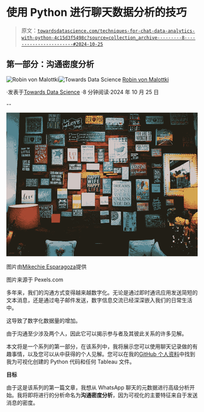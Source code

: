 # 使用 Python 进行聊天数据分析的技巧

> 原文：[`towardsdatascience.com/techniques-for-chat-data-analytics-with-python-4c15d3f5498c?source=collection_archive---------8-----------------------#2024-10-25`](https://towardsdatascience.com/techniques-for-chat-data-analytics-with-python-4c15d3f5498c?source=collection_archive---------8-----------------------#2024-10-25)

## 第一部分：沟通密度分析

[](https://medium.com/@robinvm?source=post_page---byline--4c15d3f5498c--------------------------------)![Robin von Malottki](https://medium.com/@robinvm?source=post_page---byline--4c15d3f5498c--------------------------------)[](https://towardsdatascience.com/?source=post_page---byline--4c15d3f5498c--------------------------------)![Towards Data Science](https://towardsdatascience.com/?source=post_page---byline--4c15d3f5498c--------------------------------) [Robin von Malottki](https://medium.com/@robinvm?source=post_page---byline--4c15d3f5498c--------------------------------)

·发表于[Towards Data Science](https://towardsdatascience.com/?source=post_page---byline--4c15d3f5498c--------------------------------) ·8 分钟阅读·2024 年 10 月 25 日

--

![](img/8608cb9f248cad26d75a263111613caf.png)

图片由[Mikechie Esparagoza](https://www.pexels.com/de-de/foto/foto-des-zitierten-brief-brett-zitats-das-an-der-wand-gehangt-wird-1742370/)提供

图片来源于 Pexels.com

多年来，我们的沟通方式变得越来越数字化。无论是通过即时通讯应用发送简短的文本消息，还是通过电子邮件发送，数字信息交流已经深深嵌入我们的日常生活中。

这导致了数字化数据量的增加。

由于沟通至少涉及两个人，因此它可以揭示参与者及其彼此关系的许多见解。

本文将是一个系列的第一部分，在该系列中，我将展示您可以使用聊天记录做的有趣事情，以及您可以从中获得的个人见解。您可以在我的[GitHub 个人资料](https://github.com/Robinvm96/Chat-Analytics)中找到我为可视化创建的 Python 代码和任何 Tableau 文件。

**目标**

由于这是该系列的第一篇文章，我想从 WhatsApp 聊天的元数据进行高级分析开始。我将即将进行的分析命名为**沟通密度分析**，因为可视化的主要特征来自于发送消息的密度。
